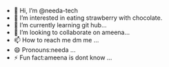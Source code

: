 - 👋 Hi, I’m @needa-tech
- 👀 I’m interested in eating strawberry with chocolate.
- 🌱 I’m currently learning git hub...
- 💞️ I’m looking to collaborate on ameena...
- 📫 How to reach me dm me ...
- 😄 Pronouns:needa ...
- ⚡ Fun fact:ameena is dont know ...

<!---
needa-tech/needa-tech is a ✨ special ✨ repository because its `README.md` (this file) appears on your GitHub profile.
You can click the Preview link to take a look at your changes.
--->
